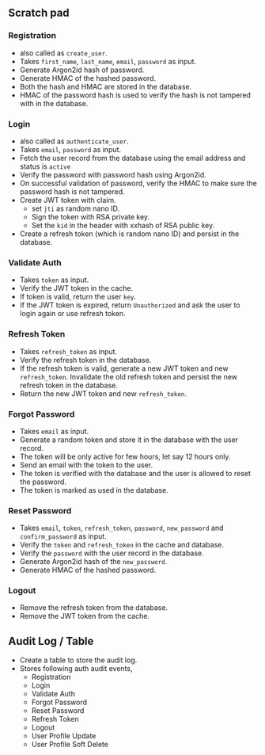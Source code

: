 ## Scratch pad

### Registration
- also called as `create_user`.
- Takes `first_name`, `last_name`, `email`, `password` as input.
- Generate Argon2id hash of password.
- Generate HMAC of the hashed password.
- Both the hash and HMAC are stored in the database.
- HMAC of the password hash is used to verify the hash is not tampered with in the database.

### Login
- also called as `authenticate_user`.
- Takes `email`, `password` as input.
- Fetch the user record from the database using the email address and status is `active`
- Verify the password with password hash using Argon2id.
- On successful validation of password, verify the HMAC to make sure the password hash is not tampered.
- Create JWT token with claim.
  - set `jti` as random nano ID.
  - Sign the token with RSA private key.
  - Set the `kid` in the header with xxhash of RSA public key.
- Create a refresh token (which is random nano ID) and persist in the database.

### Validate Auth
- Takes `token` as input.
- Verify the JWT token in the cache.
- If token is valid, return the user `key`.
- If the JWT token is expired, return `Unauthorized` and ask the user to login again or use refresh token.

### Refresh Token
- Takes `refresh_token` as input.
- Verify the refresh token in the database.
- If the refresh token is valid, generate a new JWT token and new `refresh_token`. Invalidate the old refresh token and persist the new refresh token in the database.
- Return the new JWT token and new `refresh_token`.

### Forgot Password
- Takes `email` as input.
- Generate a random token and store it in the database with the user record.
- The token will be only active for few hours, let say 12 hours only.
- Send an email with the token to the user.
- The token is verified with the database and the user is allowed to reset the password.
- The token is marked as used in the database.

### Reset Password
- Takes `email`, `token`, `refresh_token`, `password`, `new_password` and `confirm_password` as input.
- Verify the `token` and `refresh_token` in the cache and database.
- Verify the `password` with the user record in the database.
- Generate Argon2id hash of the `new_password`.
- Generate HMAC of the hashed password.

### Logout
- Remove the refresh token from the database.
- Remove the JWT token from the cache.

## Audit Log / Table
- Create a table to store the audit log.
- Stores following auth audit events,
  - Registration
  - Login
  - Validate Auth
  - Forgot Password
  - Reset Password
  - Refresh Token
  - Logout
  - User Profile Update
  - User Profile Soft Delete
